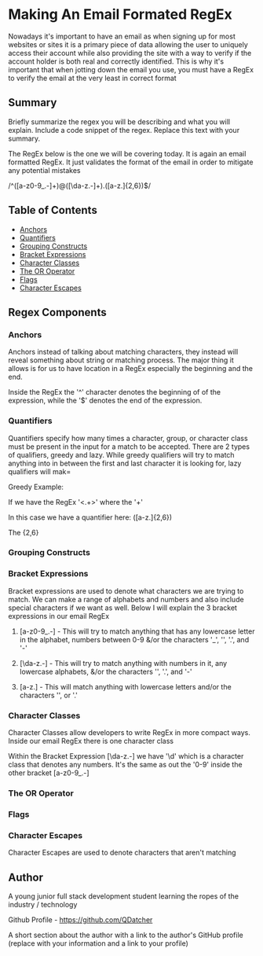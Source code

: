 # Making An Email Formated RegEx

Nowadays it's important to have an email as when signing up for most websites or sites it is a primary piece of data allowing the user to uniquely access their account while also providing the site with a way to verify if the account holder is both real and correctly identified. This is why it's important that when jotting down the email you use, you must have a RegEx to verify the email at the very least in correct format

## Summary

Briefly summarize the regex you will be describing and what you will explain. Include a code snippet of the regex. Replace this text with your summary.

The RegEx below is the one we will be covering today. It is again an email formatted RegEx. It just validates the format of the email in order to mitigate any potential mistakes

/^([a-z0-9_\.-]+)@([\da-z\.-]+)\.([a-z\.]{2,6})$/

## Table of Contents

- [Anchors](#anchors)
- [Quantifiers](#quantifiers)
- [Grouping Constructs](#grouping-constructs)
- [Bracket Expressions](#bracket-expressions)
- [Character Classes](#character-classes)
- [The OR Operator](#the-or-operator)
- [Flags](#flags)
- [Character Escapes](#character-escapes)

## Regex Components

### Anchors
Anchors instead of talking about matching characters, they instead will reveal something about string or matching process. The major thing it allows is for us to have location in a RegEx especially the beginning and the end.

Inside the RegEx the '^' character denotes the beginning of of the expression, while the '$' denotes the end of the expression.

### Quantifiers
Quantifiers specify how many times a character, group, or character class must be present in the input for a match to be accepted. There are 2 types of qualifiers, greedy and lazy. While greedy qualifiers will try to match anything into in between the first and last character it is looking for, lazy qualifiers will mak=

Greedy Example:

If we have the RegEx '<.+>' where the '+'

In this case we have a quantifier here: ([a-z\.]{2,6})

The {2,6} 


### Grouping Constructs

### Bracket Expressions
Bracket expressions are used to denote what characters we are trying to match. We can make a range of alphabets and numbers and also include special characters if we want as well. Below I will explain the 3 bracket expressions in our email RegEx

1. [a-z0-9_\.-] - This will try to match anything that has any lowercase letter in the alphabet, numbers between 0-9 &/or the characters '_', '\', '.', and '-'

2. [\da-z\.-] - This will try to match anything with numbers in it, any lowercase alphabets, &/or the characters '\', '.', and  '-'

3. [a-z\.] - This will match anything with lowercase letters and/or the characters '\', or  '.'






### Character Classes
Character Classes allow developers to write RegEx in more compact ways. Inside our email RegEx there is one character class

Within the Bracket Expression [\da-z\.-] we have '\d' which is a character class that denotes any numbers. It's the same as out the '0-9' inside the other bracket [a-z0-9_\.-]

### The OR Operator

### Flags

### Character Escapes
Character Escapes are used to denote characters that aren't matching

## Author

A young junior full stack development student learning the ropes of the industry / technology

Github Profile - https://github.com/QDatcher

A short section about the author with a link to the author's GitHub profile (replace with your information and a link to your profile)
